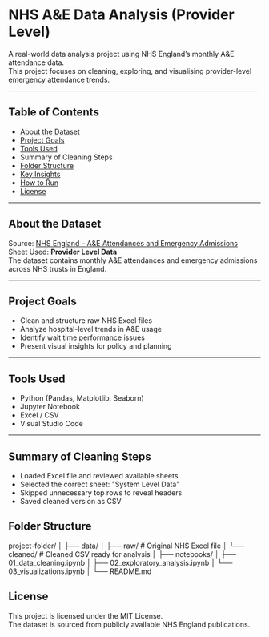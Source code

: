 # NHS A&E Data Analysis (Provider Level)

A real-world data analysis project using NHS England’s monthly A&E attendance data.  
This project focuses on cleaning, exploring, and visualising provider-level emergency attendance trends.

---

## Table of Contents
- [About the Dataset](#about-the-dataset)
- [Project Goals](#project-goals)
- [Tools Used](#tools-used)
- Summary of Cleaning Steps
- [Folder Structure](#folder-structure)
- [Key Insights](#key-insights)
- [How to Run](#how-to-run)
- [License](#license)

---

## About the Dataset

Source: [NHS England – A&E Attendances and Emergency Admissions](https://www.england.nhs.uk/statistics/statistical-work-areas/ae-waiting-times-and-activity/)  
Sheet Used: **Provider Level Data**  
The dataset contains monthly A&E attendances and emergency admissions across NHS trusts in England.

---

## Project Goals

- Clean and structure raw NHS Excel files
- Analyze hospital-level trends in A&E usage
- Identify wait time performance issues
- Present visual insights for policy and planning

---

## Tools Used

- Python (Pandas, Matplotlib, Seaborn)
- Jupyter Notebook
- Excel / CSV
- Visual Studio Code

---

## Summary of Cleaning Steps

- Loaded Excel file and reviewed available sheets
- Selected the correct sheet: "System Level Data"
- Skipped unnecessary top rows to reveal headers
- Saved cleaned version as CSV


## Folder Structure


project-folder/
│
├── data/
│   ├── raw/            # Original NHS Excel file
│   └── cleaned/        # Cleaned CSV ready for analysis
│
├── notebooks/
│   ├── 01_data_cleaning.ipynb
│   ├── 02_exploratory_analysis.ipynb
│   └── 03_visualizations.ipynb
│
└── README.md

## License

This project is licensed under the MIT License.  
The dataset is sourced from publicly available NHS England publications.
